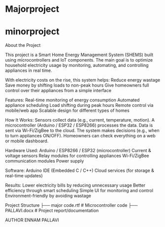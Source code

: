 # Majorproject
# minorproject
About the Project

This project is a Smart Home Energy Management System (SHEMS) built using microcontrollers and IoT components.
The main goal is to optimize household electricity usage by monitoring, automating, and controlling appliances in real time.

With electricity costs on the rise, this system helps:
Reduce energy wastage
Save money by shifting loads to non-peak hours
Give homeowners full control over their appliances from a simple interface

Features:
 Real-time monitoring of energy consumption
 Automated appliance scheduling
 Load shifting during peak hours
 Remote control via mobile/web app
 Scalable design for different types of homes
 
 How It Works:
Sensors collect data (e.g., current, temperature, motion).
A microcontroller (Arduino / ESP32 / ESP8266) processes the data.
Data is sent via Wi-Fi/ZigBee to the cloud.
The system makes decisions (e.g., when to turn appliances ON/OFF).
Homeowners can check everything on a web or mobile dashboard.

Hardware Used:
Arduino / ESP8266 / ESP32 (microcontroller)
Current & voltage sensors
Relay modules for controlling appliances
Wi-Fi/ZigBee communication modules
Power supply

Software:
Arduino IDE (Embedded C / C++)
Cloud services (for storage & real-time updates)

Results:
 Lower electricity bills by reducing unnecessary usage
 Better efficiency through smart scheduling
 Simple UI for monitoring and control
 Environment-friendly by avoiding wastage
 
 Project Structure
├── major code.rtf   # Microcontroller code
├── PALLAVI.docx     # Project report/documentation

AUTHOR
ENNAM PALLAVI
